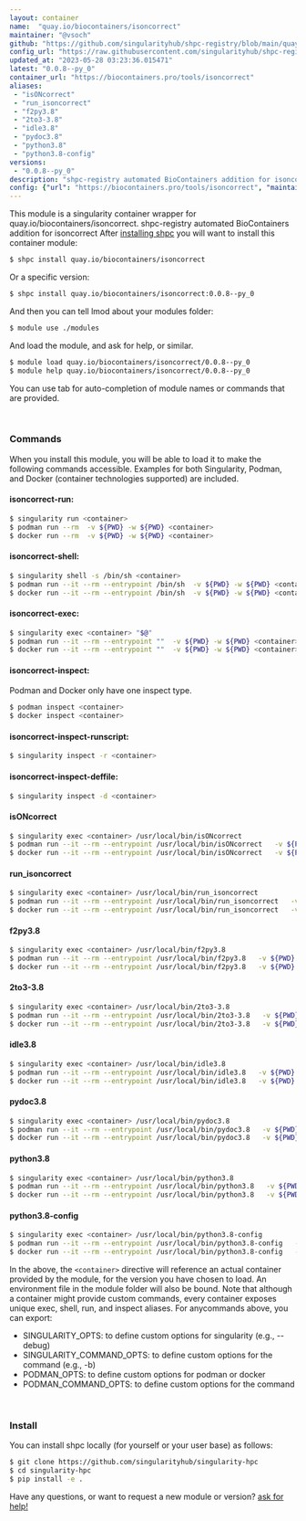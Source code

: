 ```yaml
---
layout: container
name:  "quay.io/biocontainers/isoncorrect"
maintainer: "@vsoch"
github: "https://github.com/singularityhub/shpc-registry/blob/main/quay.io/biocontainers/isoncorrect/container.yaml"
config_url: "https://raw.githubusercontent.com/singularityhub/shpc-registry/main/quay.io/biocontainers/isoncorrect/container.yaml"
updated_at: "2023-05-28 03:23:36.015471"
latest: "0.0.8--py_0"
container_url: "https://biocontainers.pro/tools/isoncorrect"
aliases:
 - "isONcorrect"
 - "run_isoncorrect"
 - "f2py3.8"
 - "2to3-3.8"
 - "idle3.8"
 - "pydoc3.8"
 - "python3.8"
 - "python3.8-config"
versions:
 - "0.0.8--py_0"
description: "shpc-registry automated BioContainers addition for isoncorrect"
config: {"url": "https://biocontainers.pro/tools/isoncorrect", "maintainer": "@vsoch", "description": "shpc-registry automated BioContainers addition for isoncorrect", "latest": {"0.0.8--py_0": "sha256:aa4900a8abe1b3bdbcfb3c7f77a85f83f12c4a59d87852369e1c462a255e65ae"}, "tags": {"0.0.8--py_0": "sha256:aa4900a8abe1b3bdbcfb3c7f77a85f83f12c4a59d87852369e1c462a255e65ae"}, "docker": "quay.io/biocontainers/isoncorrect", "aliases": {"isONcorrect": "/usr/local/bin/isONcorrect", "run_isoncorrect": "/usr/local/bin/run_isoncorrect", "f2py3.8": "/usr/local/bin/f2py3.8", "2to3-3.8": "/usr/local/bin/2to3-3.8", "idle3.8": "/usr/local/bin/idle3.8", "pydoc3.8": "/usr/local/bin/pydoc3.8", "python3.8": "/usr/local/bin/python3.8", "python3.8-config": "/usr/local/bin/python3.8-config"}}
---
```


This module is a singularity container wrapper for quay.io/biocontainers/isoncorrect.
shpc-registry automated BioContainers addition for isoncorrect
After [installing shpc](#install) you will want to install this container module:


```bash
$ shpc install quay.io/biocontainers/isoncorrect
```

Or a specific version:

```bash
$ shpc install quay.io/biocontainers/isoncorrect:0.0.8--py_0
```

And then you can tell lmod about your modules folder:

```bash
$ module use ./modules
```

And load the module, and ask for help, or similar.

```bash
$ module load quay.io/biocontainers/isoncorrect/0.0.8--py_0
$ module help quay.io/biocontainers/isoncorrect/0.0.8--py_0
```

You can use tab for auto-completion of module names or commands that are provided.

<br>

### Commands

When you install this module, you will be able to load it to make the following commands accessible.
Examples for both Singularity, Podman, and Docker (container technologies supported) are included.

#### isoncorrect-run:

```bash
$ singularity run <container>
$ podman run --rm  -v ${PWD} -w ${PWD} <container>
$ docker run --rm  -v ${PWD} -w ${PWD} <container>
```

#### isoncorrect-shell:

```bash
$ singularity shell -s /bin/sh <container>
$ podman run --it --rm --entrypoint /bin/sh  -v ${PWD} -w ${PWD} <container>
$ docker run --it --rm --entrypoint /bin/sh  -v ${PWD} -w ${PWD} <container>
```

#### isoncorrect-exec:

```bash
$ singularity exec <container> "$@"
$ podman run --it --rm --entrypoint ""  -v ${PWD} -w ${PWD} <container> "$@"
$ docker run --it --rm --entrypoint ""  -v ${PWD} -w ${PWD} <container> "$@"
```

#### isoncorrect-inspect:

Podman and Docker only have one inspect type.

```bash
$ podman inspect <container>
$ docker inspect <container>
```

#### isoncorrect-inspect-runscript:

```bash
$ singularity inspect -r <container>
```

#### isoncorrect-inspect-deffile:

```bash
$ singularity inspect -d <container>
```


#### isONcorrect

```bash
$ singularity exec <container> /usr/local/bin/isONcorrect
$ podman run --it --rm --entrypoint /usr/local/bin/isONcorrect   -v ${PWD} -w ${PWD} <container> -c " $@"
$ docker run --it --rm --entrypoint /usr/local/bin/isONcorrect   -v ${PWD} -w ${PWD} <container> -c " $@"
```


#### run_isoncorrect

```bash
$ singularity exec <container> /usr/local/bin/run_isoncorrect
$ podman run --it --rm --entrypoint /usr/local/bin/run_isoncorrect   -v ${PWD} -w ${PWD} <container> -c " $@"
$ docker run --it --rm --entrypoint /usr/local/bin/run_isoncorrect   -v ${PWD} -w ${PWD} <container> -c " $@"
```


#### f2py3.8

```bash
$ singularity exec <container> /usr/local/bin/f2py3.8
$ podman run --it --rm --entrypoint /usr/local/bin/f2py3.8   -v ${PWD} -w ${PWD} <container> -c " $@"
$ docker run --it --rm --entrypoint /usr/local/bin/f2py3.8   -v ${PWD} -w ${PWD} <container> -c " $@"
```


#### 2to3-3.8

```bash
$ singularity exec <container> /usr/local/bin/2to3-3.8
$ podman run --it --rm --entrypoint /usr/local/bin/2to3-3.8   -v ${PWD} -w ${PWD} <container> -c " $@"
$ docker run --it --rm --entrypoint /usr/local/bin/2to3-3.8   -v ${PWD} -w ${PWD} <container> -c " $@"
```


#### idle3.8

```bash
$ singularity exec <container> /usr/local/bin/idle3.8
$ podman run --it --rm --entrypoint /usr/local/bin/idle3.8   -v ${PWD} -w ${PWD} <container> -c " $@"
$ docker run --it --rm --entrypoint /usr/local/bin/idle3.8   -v ${PWD} -w ${PWD} <container> -c " $@"
```


#### pydoc3.8

```bash
$ singularity exec <container> /usr/local/bin/pydoc3.8
$ podman run --it --rm --entrypoint /usr/local/bin/pydoc3.8   -v ${PWD} -w ${PWD} <container> -c " $@"
$ docker run --it --rm --entrypoint /usr/local/bin/pydoc3.8   -v ${PWD} -w ${PWD} <container> -c " $@"
```


#### python3.8

```bash
$ singularity exec <container> /usr/local/bin/python3.8
$ podman run --it --rm --entrypoint /usr/local/bin/python3.8   -v ${PWD} -w ${PWD} <container> -c " $@"
$ docker run --it --rm --entrypoint /usr/local/bin/python3.8   -v ${PWD} -w ${PWD} <container> -c " $@"
```


#### python3.8-config

```bash
$ singularity exec <container> /usr/local/bin/python3.8-config
$ podman run --it --rm --entrypoint /usr/local/bin/python3.8-config   -v ${PWD} -w ${PWD} <container> -c " $@"
$ docker run --it --rm --entrypoint /usr/local/bin/python3.8-config   -v ${PWD} -w ${PWD} <container> -c " $@"
```



In the above, the `<container>` directive will reference an actual container provided
by the module, for the version you have chosen to load. An environment file in the
module folder will also be bound. Note that although a container
might provide custom commands, every container exposes unique exec, shell, run, and
inspect aliases. For anycommands above, you can export:

 - SINGULARITY_OPTS: to define custom options for singularity (e.g., --debug)
 - SINGULARITY_COMMAND_OPTS: to define custom options for the command (e.g., -b)
 - PODMAN_OPTS: to define custom options for podman or docker
 - PODMAN_COMMAND_OPTS: to define custom options for the command

<br>

### Install

You can install shpc locally (for yourself or your user base) as follows:

```bash
$ git clone https://github.com/singularityhub/singularity-hpc
$ cd singularity-hpc
$ pip install -e .
```

Have any questions, or want to request a new module or version? [ask for help!](https://github.com/singularityhub/singularity-hpc/issues)